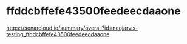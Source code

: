 # ffddcbffefe43500feedeecdaaone
https://sonarcloud.io/summary/overall?id=neojarvis-testing_ffddcbffefe43500feedeecdaaone
